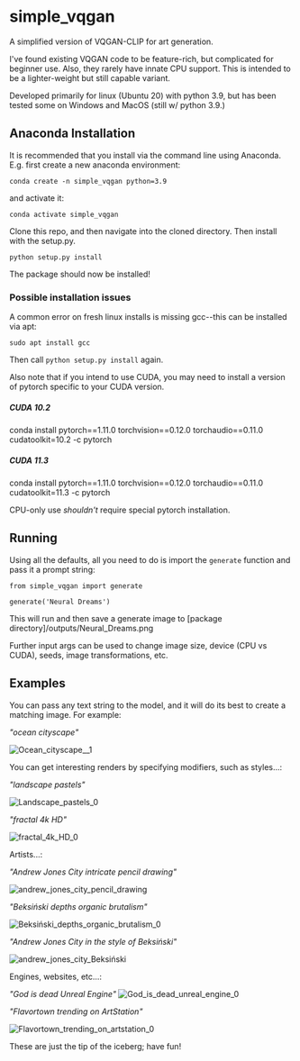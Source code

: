 # simple_vqgan
A simplified version of VQGAN-CLIP for art generation.

I've found existing VQGAN code to be feature-rich, but complicated for beginner use.  Also, they rarely have innate CPU support.  This is intended to be a lighter-weight but still capable variant.

Developed primarily for linux (Ubuntu 20) with python 3.9, but has been tested some on Windows and MacOS (still w/ python 3.9.)
## Anaconda Installation
It is recommended that you install via the command line using Anaconda.  E.g. first create a new anaconda environment:

`conda create -n simple_vqgan python=3.9`

and activate it:

`conda activate simple_vqgan`

Clone this repo, and then navigate into the cloned directory.  Then install with the setup.py.

`python setup.py install`

The package should now be installed!

### Possible installation issues

A common error on fresh linux installs is missing gcc--this can be installed via apt:

`sudo apt install gcc`

Then call `python setup.py install` again.

Also note that if you intend to use CUDA, you may need to install a version of pytorch specific to your CUDA version.

##### CUDA 10.2
conda install pytorch==1.11.0 torchvision==0.12.0 torchaudio==0.11.0 cudatoolkit=10.2 -c pytorch

##### CUDA 11.3
conda install pytorch==1.11.0 torchvision==0.12.0 torchaudio==0.11.0 cudatoolkit=11.3 -c pytorch

CPU-only use *shouldn't* require special pytorch installation.

## Running
Using all the defaults, all you need to do is import the `generate` function and pass it a prompt string:

```
from simple_vqgan import generate

generate('Neural Dreams')
```

This will run and then save a generate image to [package directory]/outputs/Neural_Dreams.png

Further input args can be used to change image size, device (CPU vs CUDA), seeds, image transformations, etc.


## Examples

You can pass any text string to the model, and it will do its best to create a matching image.  For example:

*"ocean cityscape"*

![Ocean_cityscape__1](https://user-images.githubusercontent.com/49564869/183120381-6ebc370d-7672-4a10-8b8b-7cdc22a35bf2.jpg)



You can get interesting renders by specifying modifiers, such as styles...:

*"landscape pastels"*

![Landscape_pastels_0](https://user-images.githubusercontent.com/49564869/183120917-5ccc2fcb-bf7f-4f0c-9fcd-23158c601247.jpg)


*"fractal 4k HD"*

![fractal_4k_HD_0](https://user-images.githubusercontent.com/49564869/183120324-13fff210-4f63-4e6d-8c03-91ef7aed7d11.jpg)



Artists...:

*"Andrew Jones City intricate pencil drawing"*

![andrew_jones_city_pencil_drawing](https://user-images.githubusercontent.com/49564869/183120699-5e080c52-32aa-4244-b22c-55a9e507a2ab.png)


*"Beksiński depths organic brutalism"*

![Beksiński_depths_organic_brutalism_0](https://user-images.githubusercontent.com/49564869/183120449-57e5dc12-d6cb-4850-a3c4-b9d14f1b6a27.jpg)


*"Andrew Jones City in the style of Beksiński"*

![andrew_jones_city_Beksiński](https://user-images.githubusercontent.com/49564869/183120705-81a59240-a931-4d47-9eda-e395a5a779cb.png)



Engines, websites, etc...:

*"God is dead Unreal Engine"*
![God_is_dead_unreal_engine_0](https://user-images.githubusercontent.com/49564869/183120486-908592ff-6d64-4791-a992-f69607098305.jpg)


*"Flavortown trending on ArtStation"*

![Flavortown_trending_on_artstation_0](https://user-images.githubusercontent.com/49564869/183120533-3d577845-5754-478b-ab22-9ccc4015111c.jpg)



These are just the tip of the iceberg; have fun!
